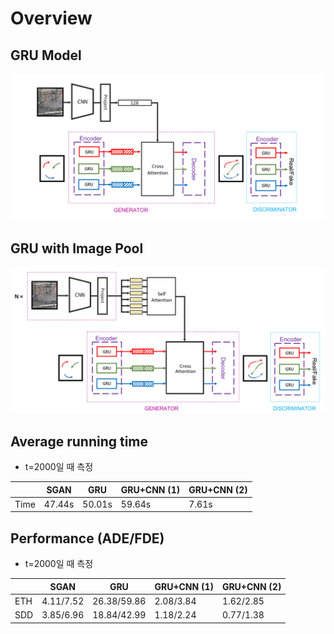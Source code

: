 # Overview
## GRU Model
![](assets/sgan-gru.png)

## GRU with Image Pool
![](assets/sgan-gru-pool.png)

## Average running time
- t=2000일 때 측정

|      | SGAN   | GRU    | GRU+CNN (1) | GRU+CNN (2) |
| ---- | ------ | ------ | ----------- | ----------- |
| Time | 47.44s | 50.01s | 59.64s      | 7.61s       |



## Performance (ADE/FDE)
- t=2000일 때 측정

|     | SGAN      | GRU         | GRU+CNN (1) | GRU+CNN (2) |
| --- | --------- | ----------- | ----------- | ----------- |
| ETH | 4.11/7.52 | 26.38/59.86 | 2.08/3.84   | 1.62/2.85   |
| SDD | 3.85/6.96 | 18.84/42.99 | 1.18/2.24   | 0.77/1.38   |
